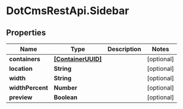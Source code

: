 # DotCmsRestApi.Sidebar

## Properties

Name | Type | Description | Notes
------------ | ------------- | ------------- | -------------
**containers** | [**[ContainerUUID]**](ContainerUUID.md) |  | [optional] 
**location** | **String** |  | [optional] 
**width** | **String** |  | [optional] 
**widthPercent** | **Number** |  | [optional] 
**preview** | **Boolean** |  | [optional] 


